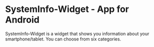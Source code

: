 # SystemInfo-Widget - App for Android

SystemInfo-Widget is a widget that shows you information about your smartphone/tablet. 
You can choose from six categories.
